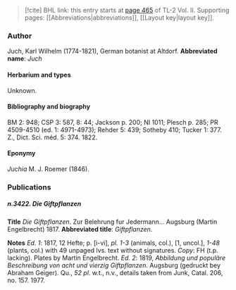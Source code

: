 > [!cite] BHL link: this entry starts at [page 465](https://www.biodiversitylibrary.org/page/33068707) of TL-2 Vol. II.
> Supporting pages: [[Abbreviations|abbreviations]], [[Layout key|layout key]].

### Author

Juch, Karl Wilhelm (1774-1821), German botanist at Altdorf. 
**Abbreviated name**: *Juch*

#### Herbarium and types

Unknown.

#### Bibliography and biography

BM 2: 948; CSP 3: 587, 8: 44; Jackson p. 200; NI 1011; Plesch p. 285; PR 4509-4510 (ed. 1: 4971-4973); Rehder 5: 439; Sotheby 410; Tucker 1: 377. Z., Dict. Sci. méd. 5: 374. 1822.

#### Eponymy

*Juchia* M. J. Roemer (1846).

### Publications

##### n.3422. Die Giftpflanzen

**Title**
*Die Giftpflanzen*. Zur Belehrung fur Jedermann... Augsburg (Martin Engelbrecht) 1817.
**Abbreviated title**: *Giftpflanzen*.

**Notes**
*Ed. 1*: 1817, 12 Hefte; p. \[i-vi\], *pl. 1-3* (animals, col.), \[1, uncol.\], *1-48* (plants, col.) with 49 unpaged lvs. text without signatures. *Copy*: FH (t.p. lacking). Plates by Martin Engelbrecht.
*Ed. 2*: 1819, *Abbildung und populäre Beschreibung von acht und vierzig Giftpflanzen*. Augsburg (gedruckt bey Abraham Geiger). Qu., *52 pl*. w.t., n.v., details taken from Junk, Catal. 206, no. 157. 1977.

